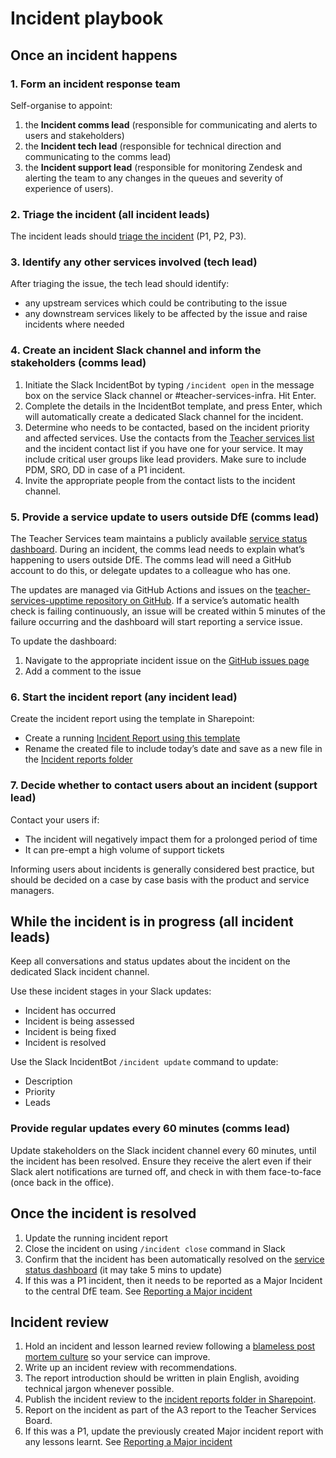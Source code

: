 # Incident playbook

## Once an incident happens

### 1. Form an incident response team

Self-organise to appoint:

1.  the **Incident comms lead**
    (responsible for communicating and alerts to users and stakeholders)
2.  the **Incident tech lead**
    (responsible for technical direction and communicating to the comms lead)
3. the **Incident support lead**
    (responsible for monitoring Zendesk and alerting the team to any changes in the queues and severity of experience of users).

### 2. Triage the incident (all incident leads)

The incident leads should [triage the incident](/operating-a-service/how-to-categorise-technical-incidents.html) (P1, P2, P3).

### 3. Identify any other services involved (tech lead)

After triaging the issue, the tech lead should identify:

- any upstream services which could be contributing to the issue
- any downstream services likely to be affected by the issue and raise incidents where needed

### 4. Create an incident Slack channel and inform the stakeholders (comms lead)

1. Initiate the Slack IncidentBot by typing `/incident open` in the message box on the service Slack channel or #teacher-services-infra. Hit Enter.
2. Complete the details in the IncidentBot template, and press Enter, which will automatically create a dedicated Slack channel for the incident.
3. Determine who needs to be contacted, based on the incident priority and affected services. Use the contacts from the [Teacher services list](https://educationgovuk.sharepoint.com.mcas.ms/sites/teacher-services-infrastructure/Lists/Teacher%20services%20list/AllItems.aspx) and the incident contact list if you have one for your service. It may include critical user groups like lead providers. Make sure to include PDM, SRO, DD in case of a P1 incident.
4. Invite the appropriate people from the contact lists to the incident channel.

### 5. Provide a service update to users outside DfE (comms lead)

The Teacher Services team maintains a publicly available [service status dashboard](https://teacher-services-status.education.gov.uk/). During an incident, the comms lead needs to explain what’s happening to users outside DfE. The comms lead will need a GitHub account to do this, or delegate updates to a colleague who has one.

The updates are managed via GitHub Actions and issues on the [teacher-services-upptime repository on GitHub](https://github.com/DFE-Digital/teacher-services-upptime). If a service’s automatic health check is failing continuously, an issue will be created within 5 minutes of the failure occurring and the dashboard will start reporting a service issue.

To update the dashboard:

1. Navigate to the appropriate incident issue on the [GitHub issues page](https://github.com/DFE-Digital/teacher-services-upptime/issues)
2. Add a comment to the issue

### 6. Start the incident report (any incident lead)

Create the incident report using the template in Sharepoint:

- Create a running [Incident Report using this template](https://educationgovuk.sharepoint.com/:w:/r/sites/TeacherServices/Shared%20Documents/Incidents/Incident%20report%20template.docx?d=w492d660483b642d3ba573293b133ff1c&csf=1&web=1&e=mW0xQJ)
- Rename the created file to include today’s date and save as a new file in the [Incident reports folder](https://educationgovuk.sharepoint.com/:f:/r/sites/TeacherServices/Shared%20Documents/Incidents/Reports?csf=1&web=1&e=IgTclP)

### 7. Decide whether to contact users about an incident (support lead)

Contact your users if:

* The incident will negatively impact them for a prolonged period of time
* It can pre-empt a high volume of support tickets

Informing users about incidents is generally considered best practice, but should be decided on a case by case basis with the product and service managers.

## While the incident is in progress (all incident leads)

Keep all conversations and status updates about the incident on the dedicated Slack incident channel.

Use these incident stages in your Slack updates:

- Incident has occurred
- Incident is being assessed
- Incident is being fixed
- Incident is resolved

Use the Slack IncidentBot `/incident update` command to update:

- Description
- Priority
- Leads

### Provide regular updates every 60 minutes (comms lead)

Update stakeholders on the Slack incident channel every 60 minutes, until the incident has been resolved. Ensure they receive the alert even if their Slack alert notifications are turned off, and check in with them face-to-face (once back in the office).

## Once the incident is resolved

1. Update the running incident report
2. Close the incident on using `/incident close` command in Slack
3. Confirm that the incident has been automatically resolved on the [service status dashboard](https://teacher-services-status.education.gov.uk/) (it may take 5 mins to update)
4. If this was a P1 incident, then it needs to be reported as a Major Incident to the central DfE team. See [Reporting a Major incident](https://educationgovuk.sharepoint.com/:w:/r/sites/TeacherServices/Shared%20Documents/Incidents/Reporting%20an%20Incident%20as%20a%20Major%20Incident.docx?d=w20b0829dd7884ecf8db8ea587d416fb6&csf=1&web=1&e=nyb9tL)

## Incident review

1. Hold an incident and lesson learned review following a [blameless post mortem culture](https://codeascraft.com/2012/05/22/blameless-postmortems/) so your service can improve.
  1. Write up an incident review with recommendations.
  2. The report introduction should be written in plain English, avoiding technical jargon whenever possible.
2. Publish the incident review to the [incident reports folder in Sharepoint](https://educationgovuk.sharepoint.com/:f:/r/sites/TeacherServices/Shared%20Documents/Incidents/Reports?csf=1&web=1&e=IgTclP).
3. Report on the incident as part of the A3 report to the Teacher Services Board.
4. If this was a P1, update the previously created Major incident report with any lessons learnt. See [Reporting a Major incident](https://educationgovuk.sharepoint.com/:w:/r/sites/TeacherServices/Shared%20Documents/Incidents/Reporting%20an%20Incident%20as%20a%20Major%20Incident.docx?d=w20b0829dd7884ecf8db8ea587d416fb6&csf=1&web=1&e=nyb9tL)
